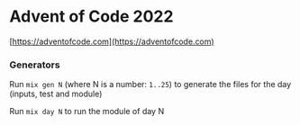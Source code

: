 # Advent of Code 2022

[https://adventofcode.com](https://adventofcode.com)

### Generators
Run `mix gen N` (where N is a number: `1..25`) to generate the files for the day (inputs, test and module)

Run `mix day N` to run the module of day N


